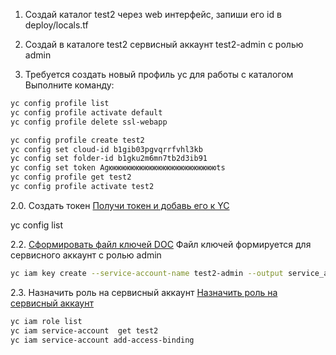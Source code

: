 1. Создай каталог test2 через web интерфейс, запиши его id в deploy/locals.tf
2. Создай в каталоге test2 сервисный аккаунт test2-admin с ролью admin

3. Требуется создать новый профиль yc для работы с каталогом
  Выполните команду:

```bash
yc config profile list
yc config profile activate default
yc config profile delete ssl-webapp

yc config profile create test2
yc config set cloud-id b1gib03pgvqrrfvhl3kb
yc config set folder-id b1gku2m6mn7tb2d3ib91 
yc config set token Agююююююююююююююююююююююююts
yc config profile get test2
yc config profile activate test2
```

2.0. Создать токен
[Получи токен и добавь его к YC](https://cloud.yandex.ru/docs/cli/quickstart)

yc config list

2.2.
[Сформировать файл ключей DOC](https://cloud.yandex.com/en-ru/docs/iam/operations/iam-token/create-for-sa#via-cli)
Файл ключей формируется для сервисного аккаунт с ролью admin
```bash
yc iam key create --service-account-name test2-admin --output service_account_key_file.json
```

2.3. Назначить роль на сервисный аккаунт
[Назначить роль на сервисный аккаунт](https://cloud.yandex.ru/docs/iam/operations/sa/set-access-bindings#assign-role-to-sa)

```bash
yc iam role list
yc iam service-account  get test2
yc iam service-account add-access-binding 
```
